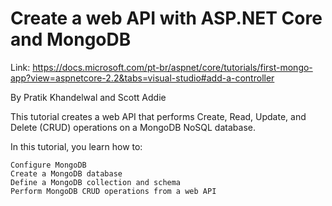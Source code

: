 # Create a web API with ASP.NET Core and MongoDB

Link: https://docs.microsoft.com/pt-br/aspnet/core/tutorials/first-mongo-app?view=aspnetcore-2.2&tabs=visual-studio#add-a-controller

By Pratik Khandelwal and Scott Addie

This tutorial creates a web API that performs Create, Read, Update, and Delete (CRUD) operations on a MongoDB NoSQL database.

In this tutorial, you learn how to:

    Configure MongoDB
    Create a MongoDB database
    Define a MongoDB collection and schema
    Perform MongoDB CRUD operations from a web API
